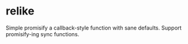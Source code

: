 # relike
Simple promisify a callback-style function with sane defaults. Support promisify-ing sync functions.
